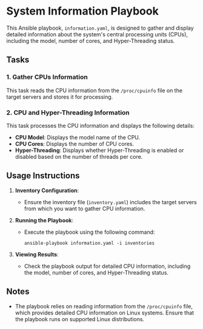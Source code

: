 # System Information Playbook

This Ansible playbook, `information.yaml`, is designed to gather and display detailed information about the system's central processing units (CPUs), including the model, number of cores, and Hyper-Threading status.

## Tasks

### 1. Gather CPUs Information

This task reads the CPU information from the `/proc/cpuinfo` file on the target servers and stores it for processing.

### 2. CPU and Hyper-Threading Information

This task processes the CPU information and displays the following details:

- **CPU Model**: Displays the model name of the CPU.
- **CPU Cores**: Displays the number of CPU cores.
- **Hyper-Threading**: Displays whether Hyper-Threading is enabled or disabled based on the number of threads per core.

## Usage Instructions

1. **Inventory Configuration**:
   - Ensure the inventory file (`inventory.yaml`) includes the target servers from which you want to gather CPU information.

2. **Running the Playbook**:
   - Execute the playbook using the following command:
     ```shell
     ansible-playbook information.yaml -i inventories
     ```

3. **Viewing Results**:
   - Check the playbook output for detailed CPU information, including the model, number of cores, and Hyper-Threading status.

## Notes

- The playbook relies on reading information from the `/proc/cpuinfo` file, which provides detailed CPU information on Linux systems. Ensure that the playbook runs on supported Linux distributions.
